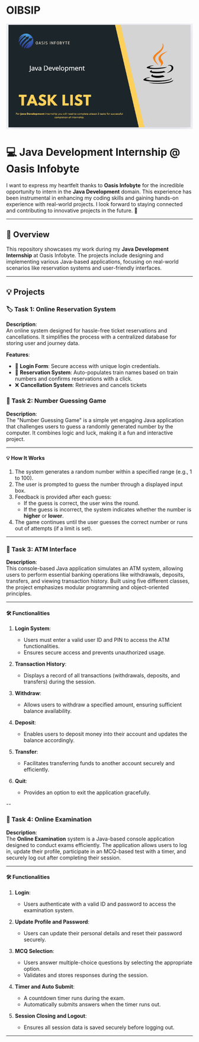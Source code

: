 # OIBSIP


![image alt](https://github.com/DhanashriPatil11/OIBSIP/blob/a2ef7494237af6adbccd50f710fe8614e52e484c/Screenshot%202024-12-10%20103934.png)


# 💻 Java Development Internship @ Oasis Infobyte  

I want to express my heartfelt thanks to **Oasis Infobyte** for the incredible opportunity to intern in the **Java Development** domain. This experience has been instrumental in enhancing my coding skills and gaining hands-on experience with real-world projects. I look forward to staying connected and contributing to innovative projects in the future. 🙏  

---

## 📝 Overview  

This repository showcases my work during my **Java Development Internship** at Oasis Infobyte. The projects include designing and implementing various Java-based applications, focusing on real-world scenarios like reservation systems and user-friendly interfaces.  

---

## 💡 Projects  

### 🏷️ Task 1: Online Reservation System  

**Description**:  
An online system designed for hassle-free ticket reservations and cancellations. It simplifies the process with a centralized database for storing user and journey data.  

**Features**:  
- 🔑 **Login Form**: Secure access with unique login credentials.  
- 📝 **Reservation System**: Auto-populates train names based on train numbers and confirms reservations with a click.  
- ❌ **Cancellation System**: Retrieves and cancels tickets

### 🎯 Task 2: Number Guessing Game  

**Description**:  
The "Number Guessing Game" is a simple yet engaging Java application that challenges users to guess a randomly generated number by the computer. It combines logic and luck, making it a fun and interactive project.  

---

#### 💡 How It Works  

1. The system generates a random number within a specified range (e.g., 1 to 100).  
2. The user is prompted to guess the number through a displayed input box.  
3. Feedback is provided after each guess:  
   - If the guess is correct, the user wins the round.  
   - If the guess is incorrect, the system indicates whether the number is **higher** or **lower**.  
4. The game continues until the user guesses the correct number or runs out of attempts (if a limit is set).  

---

### 🏦 Task 3: ATM Interface  

**Description**:  
This console-based Java application simulates an ATM system, allowing users to perform essential banking operations like withdrawals, deposits, transfers, and viewing transaction history. Built using five different classes, the project emphasizes modular programming and object-oriented principles.  

---

#### 🛠️ Functionalities  

1. **Login System**:  
   - Users must enter a valid user ID and PIN to access the ATM functionalities.  
   - Ensures secure access and prevents unauthorized usage.  

2. **Transaction History**:  
   - Displays a record of all transactions (withdrawals, deposits, and transfers) during the session.  

3. **Withdraw**:  
   - Allows users to withdraw a specified amount, ensuring sufficient balance availability.  

4. **Deposit**:  
   - Enables users to deposit money into their account and updates the balance accordingly.  

5. **Transfer**:  
   - Facilitates transferring funds to another account securely and efficiently.  

6. **Quit**:  
   - Provides an option to exit the application gracefully.
  
  --

  ### 📝 Task 4: Online Examination  

**Description**:  
The **Online Examination** system is a Java-based console application designed to conduct exams efficiently. The application allows users to log in, update their profile, participate in an MCQ-based test with a timer, and securely log out after completing their session.  

---

#### 🛠️ Functionalities  

1. **Login**:  
   - Users authenticate with a valid ID and password to access the examination system.  

2. **Update Profile and Password**:  
   - Users can update their personal details and reset their password securely.  

3. **MCQ Selection**:  
   - Users answer multiple-choice questions by selecting the appropriate option.  
   - Validates and stores responses during the session.  

4. **Timer and Auto Submit**:  
   - A countdown timer runs during the exam.  
   - Automatically submits answers when the timer runs out.  

5. **Session Closing and Logout**:  
   - Ensures all session data is saved securely before logging out.  

---
